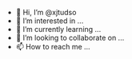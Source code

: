 - 👋 Hi, I’m @xjtudso
- 👀 I’m interested in ...
- 🌱 I’m currently learning ...
- 💞️ I’m looking to collaborate on ...
- 📫 How to reach me ...

<!---
xjtudso/xjtudso is a ✨ special ✨ repository because its `README.md` (this file) appears on your GitHub profile.
You can click the Preview link to take a look at your changes.
--->
